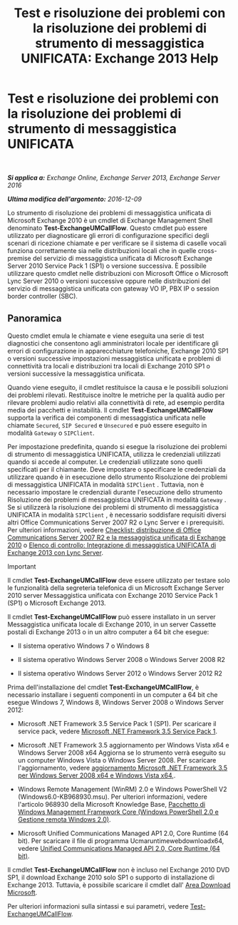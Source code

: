 ﻿---
title: 'Test e risoluzione dei problemi con la risoluzione dei problemi di strumento di messaggistica UNIFICATA: Exchange 2013 Help'
TOCTitle: Test e risoluzione dei problemi con la risoluzione dei problemi di strumento di messaggistica UNIFICATA
ms:assetid: 1fab2e52-bd2d-4e46-b222-53fee9d34cba
ms:mtpsurl: https://technet.microsoft.com/it-it/library/Gg621148(v=EXCHG.150)
ms:contentKeyID: 56269829
ms.date: 05/22/2018
mtps_version: v=EXCHG.150
ms.translationtype: MT
---

# Test e risoluzione dei problemi con la risoluzione dei problemi di strumento di messaggistica UNIFICATA

 

_**Si applica a:** Exchange Online, Exchange Server 2013, Exchange Server 2016_

_**Ultima modifica dell'argomento:** 2016-12-09_

Lo strumento di risoluzione dei problemi di messaggistica unificata di Microsoft Exchange 2010 è un cmdlet di Exchange Management Shell denominato **Test-ExchangeUMCallFlow**. Questo cmdlet può essere utilizzato per diagnosticare gli errori di configurazione specifici degli scenari di ricezione chiamate e per verificare se il sistema di caselle vocali funziona correttamente sia nelle distribuzioni locali che in quelle cross-premise del servizio di messaggistica unificata di Microsoft Exchange Server 2010 Service Pack 1 (SP1) o versione successiva. È possibile utilizzare questo cmdlet nelle distribuzioni con Microsoft Office o Microsoft Lync Server 2010 o versioni successive oppure nelle distribuzioni del servizio di messaggistica unificata con gateway VO IP, PBX IP o session border controller (SBC).

## Panoramica

Questo cmdlet emula le chiamate e viene eseguita una serie di test diagnostici che consentono agli amministratori locale per identificare gli errori di configurazione in apparecchiature telefoniche, Exchange 2010 SP1 o versioni successive impostazioni messaggistica unificata e problemi di connettività tra locali e distribuzioni tra locali di Exchange 2010 SP1 o versioni successive la messaggistica unificata.

Quando viene eseguito, il cmdlet restituisce la causa e le possibili soluzioni dei problemi rilevati. Restituisce inoltre le metriche per la qualità audio per rilevare problemi audio relativi alla connettività di rete, ad esempio perdita media dei pacchetti e instabilità. Il cmdlet **Test-ExchangeUMCallFlow** supporta la verifica dei componenti di messaggistica unificata nelle chiamate `Secured`, `SIP Secured` e `Unsecured` e può essere eseguito in modalità `Gateway` o `SIPClient`.

Per impostazione predefinita, quando si esegue la risoluzione dei problemi di strumento di messaggistica UNIFICATA, utilizza le credenziali utilizzati quando si accede al computer. Le credenziali utilizzate sono quelli specificati per il chiamante. Deve impostare o specificare le credenziali da utilizzare quando è in esecuzione dello strumento Risoluzione dei problemi di messaggistica UNIFICATA in modalità `SIPClient` . Tuttavia, non è necessario impostare le credenziali durante l'esecuzione dello strumento Risoluzione dei problemi di messaggistica UNIFICATA in modalità `Gateway` . Se si utilizzerà la risoluzione dei problemi di strumento di messaggistica UNIFICATA in modalità `SIPClient` , è necessario soddisfare requisiti diversi altri Office Communications Server 2007 R2 o Lync Server e i prerequisiti. Per ulteriori informazioni, vedere [Checklist: distribuzione di Office Communications Server 2007 R2 e la messaggistica unificata di Exchange 2010](https://go.microsoft.com/fwlink/p/?linkid=311961) o [Elenco di controllo: Integrazione di messaggistica UNIFICATA di Exchange 2013 con Lync Server](checklist-integrate-exchange-2013-um-with-lync-server-exchange-2013-help.md).


> [!IMPORTANT]
> Il cmdlet <STRONG>Test-ExchangeUMCallFlow</STRONG> deve essere utilizzato per testare solo le funzionalità della segreteria telefonica di un Microsoft Exchange Server 2010 server Messaggistica unificata con Exchange&nbsp;2010 Service Pack 1 (SP1) o Microsoft Exchange 2013.



Il cmdlet **Test-ExchangeUMCallFlow** può essere installato in un server Messaggistica unificata locale di Exchange 2010, in un server Cassette postali di Exchange 2013 o in un altro computer a 64 bit che esegue:

  - Il sistema operativo Windows 7 o Windows 8

  - Il sistema operativo Windows Server 2008 o Windows Server 2008 R2

  - Il sistema operativo Windows Server 2012 o Windows Server 2012 R2

Prima dell'installazione del cmdlet **Test-ExchangeUMCallFlow**, è necessario installare i seguenti componenti in un computer a 64 bit che esegue Windows 7, Windows 8, Windows Server 2008 o Windows Server 2012:

  - Microsoft .NET Framework 3.5 Service Pack 1 (SP1). Per scaricare il service pack, vedere [Microsoft .NET Framework 3.5 Service Pack 1](https://go.microsoft.com/fwlink/p/?linkid=152380).

  - Microsoft .NET Framework 3.5 aggiornamento per Windows Vista x64 e Windows Server 2008 x64 Aggiorna se lo strumento verrà eseguito su un computer Windows Vista o Windows Server 2008. Per scaricare l'aggiornamento, vedere [aggiornamento Microsoft .NET Framework 3.5 per Windows Server 2008 x64 e Windows Vista x64,](https://go.microsoft.com/fwlink/p/?linkid=178998).

  - Windows Remote Management (WinRM) 2.0 e Windows PowerShell V2 (Windows6.0-KB968930.msu). Per ulteriori informazioni, vedere l'articolo 968930 della Microsoft Knowledge Base, [Pacchetto di Windows Management Framework Core (Windows PowerShell 2.0 e Gestione remota Windows 2.0)](http://go.microsoft.com/fwlink/?linkid=3052&kbid=968930).

  - Microsoft Unified Communications Managed AP1 2.0, Core Runtime (64 bit). Per scaricare il file di programma Ucmaruntimewebdownloadx64, vedere [Unified Communications Managed API 2.0, Core Runtime (64 bit)](https://go.microsoft.com/fwlink/p/?linkid=198175).

Il cmdlet **Test-ExchangeUMCallFlow** non è incluso nel Exchange 2010 DVD SP1, il download Exchange 2010 solo SP1 o supporto di installazione di Exchange 2013. Tuttavia, è possibile scaricare il cmdlet dall' [Area Download Microsoft](https://go.microsoft.com/fwlink/p/?linkid=182625).

Per ulteriori informazioni sulla sintassi e sui parametri, vedere [Test-ExchangeUMCallFlow](https://technet.microsoft.com/it-it/library/ff630913\(v=exchg.150\)).

